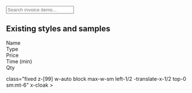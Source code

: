 <div
            x-data="$store.makeTable.make($store.edit.styleAndSample, 'styleAndSample')"
            class="relative p-2 border rounded border-vls/40 mb-4">
            <div class="flex justify-between w-full items-center">
              <input
                id="edit-modal-existing"
                type="text"
                placeholder="Search invoice items..."
                class="srch-style"
                x-model="searchQuery" />
              <h2 class="font-medium text-lg text-vls2 dark:text-vds underline decoration-vla dark:decoration-vda">
                Existing styles and samples
              </h2>
            </div>
            <div class="mt-4">
              <!-- Header row -->
              <div class="flex rounded bg-vls2 dark:bg-vdp text-vlp p-2">
                <div class="w-1/3 pl-4">Name</div>
                <div class="w-1/5">Type</div>
                <div class="w-1/6 text-right">Price</div>
                <div class="w-1/6 text-right">
                  Time
                  <span class="text-xs">(min)</span>
                </div>
                <div class="w-1/6 pr-4 text-center">Qty</div>
              </div>
              <!-- Body -->
              <div class="overflow-y-auto table-scrollbar" style="max-height: 25vh">
                <div class="px-0.5 mr-2 mt-4">
                  <template x-for="item in filteredItems" :key="`existing-${item.id}`">
                    <div
                      :id="item.frontendId"
                      class="w-full flex justify-between items-center rounded bg-vlp dark:bg-vds3neu700 text-vls2 dark:text-vds text-sm mb-3 border-hover-ring-efect p-0.5">
                      <div class="w-1/3 pl-4" x-text="item.name"></div>
                      <div class="w-1/5" x-text="item.type"></div>
                      <div class="w-1/6 text-right" x-text="item.price ? '£' + item.price.toFixed(2) : '£0.00'"></div>
                      <div class="w-1/6 text-right" x-text="item.type === 'sample' ? item.time + ' min' : 'N/A'"></div>
                      <!-- Updated width for Qty column to match the header -->
                      <div class="flex items-center justify-end w-1/6 text-right pr-4">
                        <button
                          @click="$store.edit.addDropdownItem(item);$nextTick(()=> $store.invo.addItemAnimation(item.frontendId));"
                          class="table-interaction-icon-blue mr-2">
                          <svg class="size-5"><use href="/icons/icons.svg#plus-circle" /></svg>
                        </button>
                        <input
                          :id="'existing' + item.frontendId"
                          type="number"
                          min="1"
                          class="table-input-standard w-14"
                          x-model.number="item.quantity" />
                      </div>
                    </div>
                  </template>
                </div>
              </div>
            </div>
          </div>

class="fixed z-[99] w-auto block max-w-sm left-1/2 -translate-x-1/2 top-0 sm:mt-6"
x-cloak >
<template x-for="(toast, index) in toasts" :key="toast.id">

<li
:id="toast.id"
x-data="toastData"
x-init="init()"
@mouseover="toastHovered=true"
@mouseout="toastHovered=false"
class="relative w-full duration-300 ease-out select-none group"
:class="{ 'toast-no-description': !toast.description }" >
<span
                class="relative flex items-center break-words transition-all duration-300 ease-out border shadow-md group border-slate-600 dark:border-neutral-300 bg-vdark-600 dark:bg-zinc-900 sm:rounded-md"
                :class="{ 'p-2' : !toast.html, 'p-0' : toast.html }"
              >
<template x-if="!toast.html">
<div
                    class="flex items-center w-full"
                    :class="{ 
                        'text-green-500' : toast.type=='success', 'text-blue-500' : toast.type=='info', 'text-orange-400' : toast.type=='warning', 'text-red-500' : toast.type=='danger', 'text-slate-200' : toast.type=='default' 
                      }"
                  >
<!-- MARK: Toast Icons -->
<div class="flex-shrink-0">
<svg
                        x-show="toast.type=='success'"
                        class="h-[24px] w-[24px]"
                        viewBox="0 0 24 24"
                        fill="none"
                        xmlns="http://www.w3.org/2000/svg"
                      >
<path
                          fill-rule="evenodd"
                          clip-rule="evenodd"
                          d="M12 2C6.47715 2 2 6.47715 2 12C2 17.5228 6.47715 22 12 22C17.5228 22 22 17.5228 22 12C22 6.47715 17.5228 2 12 2ZM16.7744 9.63269C17.1238 9.20501 17.0604 8.57503 16.6327 8.22559C16.2051 7.87615 15.5751 7.93957 15.2256 8.36725L10.6321 13.9892L8.65936 12.2524C8.24484 11.8874 7.61295 11.9276 7.248 12.3421C6.88304 12.7566 6.92322 13.3885 7.33774 13.7535L9.31046 15.4903C10.1612 16.2393 11.4637 16.1324 12.1808 15.2547L16.7744 9.63269Z"
                          fill="currentColor"
                        ></path>
</svg>
<svg
                        x-show="toast.type=='info'"
                        class="h-[24px] w-[24px]"
                        viewBox="0 0 24 24"
                        fill="none"
                        xmlns="http://www.w3.org/2000/svg"
                      >
<path
                          fill-rule="evenodd"
                          clip-rule="evenodd"
                          d="M12 2C6.47715 2 2 6.47715 2 12C2 17.5228 6.47715 22 12 22C17.5228 22 22 17.5228 22 12C22 6.47715 17.5228 2 12 2ZM12 9C12.5523 9 13 8.55228 13 8C13 7.44772 12.5523 7 12 7C11.4477 7 11 7.44772 11 8C11 8.55228 11.4477 9 12 9ZM13 12C13 11.4477 12.5523 11 12 11C11.4477 11 11 11.4477 11 12V16C11 16.5523 11.4477 17 12 17C12.5523 17 13 16.5523 13 16V12Z"
                          fill="currentColor"
                        ></path>
</svg>
<svg
                        x-show="toast.type=='warning'"
                        class="h-[24px] w-[24px]"
                        viewBox="0 0 24 24"
                        fill="none"
                        xmlns="http://www.w3.org/2000/svg"
                      >
<path
                          fill-rule="evenodd"
                          clip-rule="evenodd"
                          d="M9.44829 4.46472C10.5836 2.51208 13.4105 2.51168 14.5464 4.46401L21.5988 16.5855C22.7423 18.5509 21.3145 21 19.05 21L4.94967 21C2.68547 21 1.25762 18.5516 2.4004 16.5862L9.44829 4.46472ZM11.9995 8C12.5518 8 12.9995 8.44772 12.9995 9V13C12.9995 13.5523 12.5518 14 11.9995 14C11.4473 14 10.9995 13.5523 10.9995 13V9C10.9995 8.44772 11.4473 8 11.9995 8ZM12.0009 15.99C11.4486 15.9892 11.0003 16.4363 10.9995 16.9886L10.9995 16.9986C10.9987 17.5509 11.4458 17.9992 11.9981 18C12.5504 18.0008 12.9987 17.5537 12.9995 17.0014L12.9995 16.9914C13.0003 16.4391 12.5532 15.9908 12.0009 15.99Z"
                          fill="currentColor"
                        ></path>
</svg>
<svg
                        x-show="toast.type=='danger'"
                        class="h-[24px] w-[24px]"
                        viewBox="0 0 24 24"
                        fill="none"
                        xmlns="http://www.w3.org/2000/svg"
                      >
<path
                          fill-rule="evenodd"
                          clip-rule="evenodd"
                          d="M2 12C2 6.47715 6.47715 2 12 2C17.5228 2 22 6.47715 22 12C22 17.5228 17.5228 22 12 22C6.47715 22 2 17.5228 2 12ZM11.9996 7C12.5519 7 12.9996 7.44772 12.9996 8V12C12.9996 12.5523 12.5519 13 11.9996 13C11.4474 13 10.9996 12.5523 10.9996 12V8C10.9996 7.44772 11.4474 7 11.9996 7ZM12.001 14.99C11.4488 14.9892 11.0004 15.4363 10.9997 15.9886L10.9996 15.9986C10.9989 16.5509 11.446 16.9992 11.9982 17C12.5505 17.0008 12.9989 16.5537 12.9996 16.0014L12.9996 15.9914C13.0004 15.4391 12.5533 14.9908 12.001 14.99Z"
                          fill="currentColor"
                        ></path>
</svg>
</div>
<!-- MARK: Toast Title and Description -->
<div class="flex-grow mx-2 text-center">
<p
                        class="text-[16px] text-center font-medium leading-none text-vwhite-50"
                        x-text="toast.message"
                      ></p>
<p
                        x-show="toast.description"
                        :class="{ 'text-sm text-vwhite-50' : toast.type!='default' }"
                        class="mt-2 text-sm leading-none text-center opacity-75 text-vwhite-50"
                        x-text="toast.description"
                      ></p>
</div>

                    <!-- MARK: Toast hide button -->
                    <div class="flex-shrink-0">
                      <span
                        @click="burnToast(toast.id)"
                        class="duration-300 ease-in-out rounded-full opacity-0 cursor-pointer text-vwhite-50 dark:text-neutral-300 hover:text-vred-400 hover:dark:text-vred-300"
                        :class="{ 'opacity-100' : toastHovered, 'opacity-0' : !toastHovered }"
                      >
                        <svg
                          class="w-4 h-4"
                          fill="currentColor"
                          viewBox="0 0 20 20"
                          xmlns="http://www.w3.org/2000/svg"
                        >
                          <path
                            fill-rule="evenodd"
                            d="M4.293 4.293a1 1 0 011.414 0L10 8.586l4.293-4.293a1 1 0 111.414 1.414L11.414 10l4.293 4.293a1 1 0 01-1.414 1.414L10 11.414l-4.293 4.293a1 1 0 01-1.414-1.414L8.586 10 4.293 5.707a1 1 0 010-1.414z"
                            clip-rule="evenodd"
                          ></path>
                        </svg>
                      </span>
                    </div>
                  </div>
                </template>
              </span>
            </li>
          </template>
        </ul>

TEMPLATING ALPINE!

<!-- Alpine.js Initialization -->
<script>
document.addEventListener('alpine:init', () => {
  Alpine.data('dropdown', () => ({
    open: false,  // Dropdown state

    // Trigger property for the button
    trigger: {
      ['@click']() {
        this.open = !this.open;  // Toggles the dropdown
      },
    },

    // Dialogue property to control dropdown visibility
    dialogue: {
      ['x-show']() {
        return this.open;  // Shows the dropdown if open is true
      },
    },
  }));
});
</script>

<!-- HTML Structure -->
<div x-data="dropdown">
  <!-- Button to trigger dropdown -->
  <button x-bind="trigger" class="px-4 py-2 text-white bg-blue-500 rounded">
    Toggle Dropdown
  </button>

  <!-- Dropdown menu -->
  <div x-bind="dialogue" class="p-4 mt-2 bg-white shadow-lg">
    This is the dropdown content.
  </div>
</div>

Just use @Apply after and im on the way to simplify my code a lot

Styles removed
<button
@click="tabButtonClicked('styles')"
:class="{ 'tab-button-active': tabContentActive('styles') }"
class="tab-button flex items-center">

<div x-show="sideBar" class="flex items-center p-2">
<object data-feather="package" class="mr-1.5 w-4"></object>

                <span>Items</span>
              </div>
              <div x-show="!sideBar" class="p-2">
                <object data-feather="package"></object>
              </div>
            </button>

<div
  x-data="totalsInvoice"
  class="p-2 text-xs rounded-md bg-vlp text-vls3 outline outline-1 outline-offset-8 outline-vls/80 dark:bg-vdp dark:text-vds dark:outline-vdp3">
  <div class="grid items-end grid-cols-4">
    <!--MARK: MAIN PRICE MENU COL 1 -->
    <div class="flex-col self-center text-lg font-medium align-middle">
      <h3>
        Subtotal:
        <span x-text="'£' + staticSubtotal"></span>
      </h3>
      <!-- MARK: Discount -->
      <div class="flex">
        <h3 class="flex">
          <span class="mr-1">Discount:</span>
          <span x-show="discount !== 0">-</span>
          <span x-text="symbol === '%' ? discount + '%' : '£' + discount"></span>
          <span x-show="discount !== 0 && isDiscountPercent === true" x-text="(`(£${discountValue})`)"></span>
        </h3>
        <button
          x-show="discount != 0"
          x-transition.duration.300
          @click="resetDiscounts();"
          class="table-interaction-icon-red">
          <svg width="20" height="20">
            <use href="/icons/icons.svg#trash" />
          </svg>
        </button>
      </div>
      <!-- MARK: Vat -->
      <h3 class="text-lg font-medium">
        VAT:
        <span>£</span>
        <span x-text="vat"></span>
      </h3>
      <!-- MARK: Total -->
      <div class="flex w-full">
        <h3 class="flex">
          Total:
          <span class="ml-1">£</span>
          <span x-text="total"></span>
        </h3>
        <h3 x-show="discount !== 0" x-transition.duration.300 class="ml-1 line-through text-vls dark:text-neutral-400">
          <span x-text="preDiscountTotal"></span>
        </h3>
      </div>
      <!-- MARK: Deposit -->
      <div class="flex w-full">
        <div x-show="deposit != 0" x-transition.opacity.duration.300>
          <h3 class="flex">
            <span class="mr-1">Deposit:</span>
            <!-- Display deposit as either percentage + numeric value or just numeric value -->
            <span x-text="depositSymbol === '%' ? depositDisplay : '£' + deposit"></span>
          </h3>
        </div>
        <button
          x-show="deposit !== 0"
          x-transition.opacity.duration.300
          @click="resetDeposit();"
          class="table-interaction-icon-red">
          <svg width="20" height="20">
            <use href="/icons/icons.svg#trash" />
          </svg>
        </button>
      </div>
    </div>
    <!-- MARK: DISCOUNT MODAL -->
    <div class="flex justify-center">
      <div class="relative inline-block">
        <button
          @click="popoverOpen = !popoverOpen; if(popoverOpen) $nextTick(() => $refs.discountInput.focus())"
          class="flex self-center gap-2 butt-style">
          <svg width="20" height="20">
            <use href="/icons/icons.svg#trending-down" />
          </svg>
          Discount
        </button>
        <div
          x-cloak
          x-show="popoverOpen"
          x-transition:enter="transition ease-out duration-300"
          @click.outside="popoverOpen = false"
          @keyup.esc="popoverOpen = false"
          x-transition:enter-start="opacity-0 translate-y-2"
          x-transition:enter-end="opacity-100 translate-y-0"
          x-transition:leave="transition ease-in duration-145"
          x-transition:leave-start="opacity-100 translate-y-0"
          x-transition:leave-end="opacity-0 -translate-y-10"
          class="absolute z-10 flex flex-col items-center justify-center origin-bottom bottom-full start-1/2 -ms-32 w-52 will-change-transform">
          <div class="modal-bg-and-borders overflow-hidden !p-6">
            <div class="relative">
              <div class="flex flex-col items-center justify-center mb-2">
                <h3 class="modal-title mb-4 !text-xl">Discount</h3>
                <!-- Input Value Discount -->
                <div class="relative mb-2">
                  <!-- 0 SYMBOL CONTROL WITH PADDING -->
                  <input
                    id="discount-input"
                    type="number"
                    placeholder="0"
                    x-model.number="tempDiscount"
                    x-ref="discountInput"
                    class="modal-input-style w-full !py-2 !pl-12" />
                  <!-- PERCENT SYMBOL CONTROL WITH PADDING -->
                  <div class="absolute inset-y-0 left-0 flex items-center pl-3 pointer-events-none">
                    <span
                      x-text="symbol"
                      id="symbolIdDiscount"
                      class="text-lg text-vls2/80 hover:text-gray-200 focus:text-gray-200 dark:text-vds"></span>
                    <!-- PIPE SYMBOL CONTROL WITH MARGIN -->
                    <span class="absolute h-4 mx-2 ml-6 border-l border-gray-300"></span>
                  </div>
                </div>
              </div>

              <div class="flex justify-between mb-4">
                <button
                  id="toggle-discount-btn"
                  @click="switchOpen = !switchOpen; changeDiscount(); revolveSymbol('symbolIdDiscount')"
                  :class="switchOpen ? ' rounded bg-gray-100 text-gray-950 text-sm hover:bg-gray-300 transition duration-300 font-semibold' : ' rounded bg-vla2 text-white text-sm hover:bg-vla3 transition duration-300 font-semibold'"
                  class="px-1.5 py-1 transition duration-300">
                  <svg id="rotateIcon" width="20" height="20">
                    <use href="/icons/icons.svg#rotate" />
                  </svg>
                </button>
                <button
                  id="confirm-discount"
                  @click="confirmDiscount()"
                  x-transition
                  class="ml-4 rounded bg-vls2 dark:bg-vds2 px-1.5 py-1 text-sm font-semibold text-white dark:text-vds transition duration-300 hover:bg-gray-300"
                  :class="discount !== 0 ? 'bg-green-500 text-white hover:bg-green-600' : 'bg-gray-100 hover:bg-gray-300 text-gray-950'">
                  <svg width="20" height="20">
                    <use href="/icons/icons.svg#check" />
                  </svg>
                </button>
                <button
                  @click="resetDiscounts()"
                  class="ml-4 rounded bg-gray-600 px-1.5 py-1 text-white transition duration-300 hover:bg-gray-700">
                  <svg width="20" height="20">
                    <use href="/icons/icons.svg#xmark" />
                  </svg>
                </button>
              </div>
            </div>
          </div>
          <div
            class="relative z-10 flex-none w-0 h-0 -mt-px border-t-8 border-e-8 border-s-8 border-e-transparent border-s-transparent border-t-vlp dark:border-t-zinc-900"
            aria-hidden="true"></div>
          <div
            class="relative z-0 -mt-[7px] h-0 w-0 flex-none border-e-8 border-s-8 border-t-8 border-e-transparent border-s-transparent border-t-vls2 dark:border-t-vds2"
            aria-hidden="true"></div>
        </div>
      </div>
    </div>
    <!-- MARK: DEPOSIT  MODAL-->
    <!-- DEPOSIT MENU COL 3-->
    <div class="flex justify-center">
      <div class="relative inline-block">
        <button
          @mouseenter="(trigger === 'hover focus') ? depositOpen = true : null"
          @click="(trigger === 'click') ? depositOpen = !depositOpen : null; if (depositOpen) { $nextTick(() => { $refs.tempDeposit.focus()}); }"
          type="button"
          class="flex self-center gap-2 butt-style">
          <svg width="20" height="20">
            <use href="/icons/icons.svg#cash-bill" />
          </svg>
          Deposit
        </button>
        <div
          x-cloak
          x-show="depositOpen"
          x-transition:enter="transition ease-out duration-300"
          @click.outside="depositOpen = false"
          @keyup.esc="depositOpen = false"
          x-transition:enter-start="opacity-0 translate-y-2"
          x-transition:enter-end="opacity-100 translate-y-0"
          x-transition:leave="transition ease-in duration-145"
          x-transition:leave-start="opacity-100 translate-y-0"
          x-transition:leave-end="opacity-0 -translate-y-10"
          class="absolute z-10 flex flex-col items-center justify-center origin-bottom bottom-full start-1/2 -ms-32 w-52 will-change-transform">
          <div class="modal-bg-and-borders overflow-hidden !p-6">
            <h3 class="modal-title mb-4 text-center !text-xl">Deposit</h3>
            <div class="relative my-4">
              <input
                x-ref="tempDeposit"
                class="modal-input-style w-full !py-2 !pl-12"
                type="number"
                min="0"
                placeholder="Enter deposit..."
                x-model="tempDeposit"
                :value="tempDeposit === 0 ? 0 : tempDeposit"
                :placeholder="tempDeposit === 0 ? 'Enter deposit...' : 0"
                @input="handleDepositInput(event)" />
              <!-- PERCENT SYMBOL CONTROL WITH PADDING -->
              <div class="absolute inset-y-0 left-0 flex items-center pl-3 pointer-events-none">
                <span
                  x-text="depositSymbol"
                  id="symbolIdDeposit"
                  class="text-lg text-vls2/80 hover:text-gray-200 focus:text-gray-200 dark:text-vds"></span>
                <!-- PIPE SYMBOL CONTROL WITH MARGIN -->
                <span class="absolute h-6 mx-2 ml-6 border-l border-gray-300"></span>
              </div>
            </div>
            <div class="flex justify-between mb-4">
              <button
                id="toggle-deposit"
                @click="isDepositPercent = ! isDepositPercent; handleDepositType(); revolveSymbol('symbolIdDeposit')"
                :class="!isDepositPercent ? ' rounded bg-gray-100 text-gray-950 text-sm hover:bg-gray-300 transition duration-300 font-semibold' : ' rounded bg-vla2 text-white text-sm hover:bg-vla3 transition duration-300 font-semibold'"
                class="px-1.5 py-1 transition duration-300">
                <svg id="toggle-deposit-btn" width="20" height="20">
                  <use href="/icons/icons.svg#rotate" />
                </svg>
              </button>
              <button
                id="confirm-deposit"
                @click="calculateDeposit()"
                x-transition
                class="ml-4 rounded bg-gray-100 px-1.5 py-1 text-sm font-semibold text-gray-950 transition duration-300 hover:bg-gray-300">
                <svg width="20" height="20">
                  <use href="/icons/icons.svg#check" />
                </svg>
              </button>
              <button
                @click="depositOpen = false"
                class="ml-4 rounded bg-gray-600 px-1.5 py-1 text-white transition duration-300 hover:bg-gray-700">
                <svg width="20" height="20">
                  <use href="/icons/icons.svg#xmark" />
                </svg>
              </button>
            </div>
          </div>
          <div
            class="relative z-10 flex-none w-0 h-0 -mt-px border-t-8 border-e-8 border-s-8 border-e-transparent border-s-transparent border-t-vlp dark:border-vds2"
            aria-hidden="true"></div>
          <div
            class="relative z-0 -mt-[7px] h-0 w-0 flex-none border-e-8 border-s-8 border-t-8 border-e-transparent border-s-transparent border-t-vls2 dark:border-t-vds2"
            aria-hidden="true"></div>
        </div>
      </div>
    </div>

    <!-- MARK: COL 4 NOTE PDF -->
    <div class="flex justify-between h-full">
      <!-- MARK: NOTE BUTTON -->
      <div>
        <div :class="invoiceNote !== '' ? 'hidden' : 'block'"></div>
        <div
          class="relative"
          @mouseover="hoverCardEnter()"
          @mouseleave="hoverCardLeave()"
          :class="invoiceNote !== '' ? 'fade-in-visible' : 'fade-out-hidden'"
          x-show="invoiceNote != ''">
          <div
            class="flex align-top transition-colors duration-300 text-vls hover:fill-vls hover:text-vla dark:text-vds dark:hover:fill-vred-300 dark:hover:text-vred-300"
            :class="invoiceNote !== '' ? 'fade-in-visible' : 'fade-out-hidden'">
            <svg
              xmlns="http://www.w3.org/2000/svg"
              width="32"
              height="32"
              viewBox="0 0 24 24"
              fill="none"
              stroke="currentColor"
              stroke-width="1"
              stroke-linecap="round"
              stroke-linejoin="round"
              class="feather feather-file-text">
              <path d="M14 2H6a2 2 0 0 0-2 2v16a2 2 0 0 0 2 2h12a2 2 0 0 0 2-2V8z"></path>
              <polyline points="14 2 14 8 20 8"></polyline>
              <line x1="16" y1="13" x2="8" y2="13"></line>
              <line x1="16" y1="17" x2="8" y2="17"></line>
              <polyline points="10 9 9 9 8 9"></polyline>
            </svg>
            <button
              @click="removeMessage()"
              class="flex transition duration-300 fade-in-hidden fade-out-hidden justify-items-end text-vls hover:text-vla dark:text-vred-300"
              x-ref="removeBtn">
              <svg
                xmlns="http://www.w3.org/2000/svg"
                width="12"
                height="12"
                viewBox="0 0 24 24"
                fill="none"
                stroke="currentColor"
                stroke-width="2"
                stroke-linecap="round"
                stroke-linejoin="round"
                class="feather feather-x-circle">
                <circle cx="12" cy="12" r="10"></circle>
                <line x1="15" y1="9" x2="9" y2="15"></line>
                <line x1="9" y1="9" x2="15" y2="15"></line>
              </svg>
            </button>
          </div>

          <div
            x-show="hoverCardHovered"
            class="absolute top-0 mt-5 translate-y-3 left-1/2 -z-50 w-72 max-w-72 -translate-x-3/4"
            x-cloak>
            <div
              x-show="hoverCardHovered"
              class="flex h-auto w-[full] items-start space-x-3 rounded-md border border-slate-300 bg-vlp p-4 shadow-sm dark:border-neutral-600 dark:bg-zinc-900"
              x-transition>
              <div class="flex w-full h-full text-vls dark:text-vds">
                <div class="flex items-center justify-center text-sm">
                  <p
                    x-text="invoiceNote"
                    class="font-normal fade-in-hidden fade-out-hidden text-wrap"
                    :class="invoiceNote !== '' ? 'fade-in-visible' : 'fade-out-hidden'"
                    x-ref="noteText"
                    x-show="invoiceNote != ''"></p>
                </div>
              </div>
            </div>
          </div>
        </div>
      </div>

      <div class="flex flex-col items-end justify-between h-full">
        <!-- MARK:NOTE POPOVER -->
        <div class="relative inline-block">
          <button
            @click=" invoiceNoteOpen = !invoiceNoteOpen; if (invoiceNoteOpen) { $nextTick(() => { $refs.invoiceNotePopover.focus()}); }"
            type="button"
            class="flex self-center gap-2 butt-style">
            <svg width="20" height="20">
              <use href="/icons/icons.svg#clipboard" />
            </svg>
            Invoicing Note
          </button>
          <div
            x-cloak
            x-show="invoiceNoteOpen"
            x-transition:enter="transition ease-out duration-300"
            @click.outside="invoiceNoteOpen = false"
            @keyup.esc="invoiceNoteOpen = false"
            x-transition:enter-start="opacity-0 translate-y-2"
            x-transition:enter-end="opacity-100 translate-y-0"
            x-transition:leave="transition ease-in duration-145"
            x-transition:leave-start="opacity-100 translate-y-0"
            x-transition:leave-end="opacity-0 -translate-y-10"
            class="absolute z-10 flex flex-col items-center justify-center origin-bottom bottom-full start-1/2 -ms-32 w-52 will-change-transform">
            <div class="modal-bg-and-borders overflow-hidden !p-6">
              <!-- TOOLTIP QUESTIONMARK -->
              <!-- MARK: INVOICE MESSAGE -->
              <!-- Custom Message for Deposit -->
              <div>
                <h3 class="modal-title mb-4 text-center !text-xl">Client Note</h3>
                <textarea
                  x-model="invoiceNotePopover"
                  x-ref="invoiceNotePopover"
                  @input="trackLength()"
                  rows="4"
                  class="modal-input-style w-full !p-2"
                  placeholder="Invoice note..."
                  style="resize: vertical; min-height: 100px; max-height: 300px"></textarea>
              </div>
              <div class="mb-4">
                <h1 x-transition.duration.300 class="mt-2 text-center text-small text-vls dark:text-vds">
                  Characters:
                  <span x-text="noteMaxLength"></span>
                  /
                  <span x-text="noteMaxLength - noteLength"></span>
                </h1>
              </div>
              <!-- Confirm Button -->
              <div class="flex justify-center">
                <button
                  @click="handleMessageSubmit()"
                  class="rounded bg-gray-100 px-1.5 py-1 text-sm font-semibold text-gray-950 transition duration-300 hover:bg-gray-300">
                  <svg width="20" height="20" class="">
                    <use href="/icons/icons.svg#check" />
                  </svg>
                </button>
              </div>
            </div>
            <div
              class="relative z-10 flex-none w-0 h-0 -mt-px border-t-8 border-e-8 border-s-8 border-e-transparent border-s-transparent border-t-vlp dark:border-t-zinc-900"
              aria-hidden="true"></div>
            <div
              class="relative z-0 -mt-[7px] h-0 w-0 flex-none border-e-8 border-s-8 border-t-8 border-e-transparent border-s-transparent border-t-vls2 dark:border-t-vds2"
              aria-hidden="true"></div>
          </div>
        </div>
        <!-- GENERATE PDF  -->
        <div>
          <button @click="generateInvoice" class="butt-style">
            <svg width="20" height="20" class="mr-1.5">
              <use href="/icons/icons.svg#download-document" />
            </svg>

            Generate PDF
          </button>
        </div>
      </div>
    </div>

  </div>
</div>

